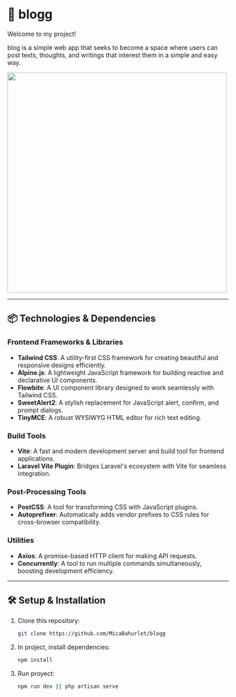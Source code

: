 
# 🚀 blogg 

Welcome to my project! 

blog is a simple web app that seeks to become a space where users can post texts, thoughts, and writings that interest them in a simple and easy way.

<p align="start">
<img width="500px"  src="https://skillicons.dev/icons?i=php,laravel,tailwind,mysql,nodejs,git,github,perline=10"  />
</p>


---

## 📦 **Technologies & Dependencies**

### **Frontend Frameworks & Libraries**
- **Tailwind CSS**: A utility-first CSS framework for creating beautiful and responsive designs efficiently.
- **Alpine.js**: A lightweight JavaScript framework for building reactive and declarative UI components.
- **Flowbite**: A UI component library designed to work seamlessly with Tailwind CSS.
- **SweetAlert2**: A stylish replacement for JavaScript alert, confirm, and prompt dialogs.
- **TinyMCE**: A robust WYSIWYG HTML editor for rich text editing.

### **Build Tools**
- **Vite**: A fast and modern development server and build tool for frontend applications.
- **Laravel Vite Plugin**: Bridges Laravel's ecosystem with Vite for seamless integration.

### **Post-Processing Tools**
- **PostCSS**: A tool for transforming CSS with JavaScript plugins.
- **Autoprefixer**: Automatically adds vendor prefixes to CSS rules for cross-browser compatibility.

### **Utilities**
- **Axios**: A promise-based HTTP client for making API requests.
- **Concurrently**: A tool to run multiple commands simultaneously, boosting development efficiency.

---

## 🛠️ **Setup & Installation**

1. Clone this repository:
   ```bash
   git clone https://github.com/MicaBahurlet/blogg

2. In project, install dependencies:
   ```bash
   npm install

3. Run proyect:
    ```bash
   npm run dev || php artisan serve
